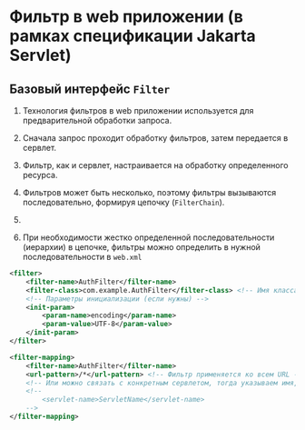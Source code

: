 # Фильтр в web приложении (в рамках спецификации Jakarta Servlet)
## Базовый интерфейс `Filter`
1. Технология фильтров в web приложении используется для предварительной обработки запроса.

2. Сначала запрос проходит обработку фильтров, затем передается в сервлет.

3. Фильтр, как и сервлет, настраивается на обработку определенного ресурса. 

4. Фильтров может быть несколько, поэтому фильтры вызываются последовательно, формируя цепочку (`FilterChain`).

5. 

6. При необходимости жестко определенной последовательности (иерархии) в цепочке, фильтры можно определить 
в нужной последовательности в `web.xml`
```xml
<filter>
    <filter-name>AuthFilter</filter-name>
    <filter-class>com.example.AuthFilter</filter-class> <!-- Имя класса -->
    <!-- Параметры инициализации (если нужны) -->
    <init-param>
        <param-name>encoding</param-name>
        <param-value>UTF-8</param-value>
    </init-param>
</filter>

<filter-mapping>
    <filter-name>AuthFilter</filter-name>
    <url-pattern>/*</url-pattern> <!-- Фильтр применяется ко всем URL -->
    <!-- Или можно связать с конкретным сервлетом, тогда указываем имя, заданное при определении сервлета -->
    <!--
        <servlet-name>ServletName</servlet-name>  
    -->
</filter-mapping>
```
